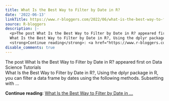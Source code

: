 ```yaml
---
title: What Is the Best Way to Filter by Date in R?
date: '2022-06-13'
linkTitle: https://www.r-bloggers.com/2022/06/what-is-the-best-way-to-filter-by-date-in-r/
source: R-bloggers
description: |-
  <p>The post What Is the Best Way to Filter by Date in R? appeared first on Data Science Tutorials<br />
  What Is the Best Way to Filter by Date in R?, Using the dplyr package in R, you can filter a data frame by dates using the following methods. Subsetting with ...</p>
  <strong>Continue reading</strong>: <a href="https://www.r-bloggers.com/2022/06/what-is-the-best-way-to-filter-by-date-in-r/">What Is the Best Way to Filter by Date in ...
disable_comments: true
---
```

<p>The post What Is the Best Way to Filter by Date in R? appeared first on Data Science Tutorials<br />
What Is the Best Way to Filter by Date in R?, Using the dplyr package in R, you can filter a data frame by dates using the following methods. Subsetting with ...</p>
<strong>Continue reading</strong>: <a href="https://www.r-bloggers.com/2022/06/what-is-the-best-way-to-filter-by-date-in-r/">What Is the Best Way to Filter by Date in ...